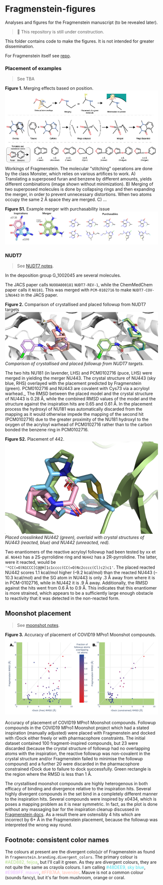 # Fragmenstein-figures
Analyses and figures for the Fragmenstein manuscript (to be revealed later).

> :construction: This repository is still under construction.

This folder contains code to make the figures.
It is not intended for greater dissemination.

For Fragmenstein itself see [repo](https://github.com/matteoferla/Fragmenstein).


### Placement of examples
> See TBA
> 
**Figure 1.** Merging effects based on position.
![walton](walton-01.jpg)
Workings of Fragmenstein. The molecular "stitching" operations are 
done by the class Monster, which relies on various artifices to work.
A) Translating a superposed furan and benzene by different amounts,
yields different combinations (image shown without minimization).
B) Merging of two superposed molecules is done by collapsing rings and then expanding the merger,
in order to prevent unnecessary distortions. When two atoms occupy the same 2 Å space they are merged.
C) ...

**Figure S1.** Example merger with purchasability issue
![merger_issue.jpg](merger_issue.jpg)

### NUDT7
> See [NUDT7 notes](NUDT7/README.md).

In the deposition group G_1002045 are several molecules.

The JACS paper calls `NUOOA000181` `NUDT7-REV-1`, while the ChemMedChem paper calls it `NU181`.
This was merged with `PCM-0102716` to make `NUDT7-COV-1`/`NU443` in the JACS paper.

**Figure 2.** Comparison of crystallised and placed followup from NUDT7 targets
![NUDT7](NUDT7_NU443.png)
_Comparison of crystallised and placed followup from NUDT7 targets._

The two hits NU181 (in lavender, LHS) and PCM0102716 (puce, LHS) were merged in <paper> yielding the merger NU443.
The crystal structure of NU443 (sky blue, RHS) overlayed with the placement predicted by Fragmenstein (green).
PCM0102716 and NU443 are covalent with Cys73 via a acryloyl warhead._
The RMSD between the placed model and the crystal structure of NU443 is 0.28 Å, 
while the combined RMSD values of the model and the structure against the inspiration hits are 0.65 and 0.61 Å. 
In the placement process the hydroxyl of NU181 was automatically discarded from the mapping 
as it would otherwise impede the mapping of the second hit (PCM0102716) due to the greater proximity of 
the NU181 hydroxyl to the oxygen of the acryloyl warhead of PCM0102716 
rather than to the carbon bonded the benzene ring in PCM0102716.

**Figure S2.** Placement of 442.
![NUDT7](NUDT7_NU442.png)
_Placed crosslinked NU442 (green), overlaid with crystal structures of NU443 (reacted, blue)
and NU442 (unreacted, red)._

Two enantiomers of the reactive acryloyl followup had been tested by xx et al.
`NU443` has a 2S-pyrrolidine ring and `NU442` has a 2R-pyrrolidine.
The latter, were it reacted, would be `'*CC(=O)N1CCC[C@@H]1c1cccc(CC(=O)Nc2cccc(Cl)c2)c1'`.
The placed reacted NU442 scores 1.1 kcal/mol higher (–9.2 kcal/mol) than the reacted NU443 (–10.3 kcal/mol)
and the SG atom in NU443 is only .3 Å away from where it is in PCM-0102716,
while in NU442 it is .9 Å away. Additionally, the RMSD against the hits went from 0.6 Å to 0.9 Å.
This indicates that this enantiomer is more strained, which appears to be a sufficiently 
large enough obstacle to reactivity that it was detected in the non-reacted form.

## Moonshot placement

> See [moonshot notes](moonshot/README.md).

**Figure 3.** Accuracy of placement of COVID19 MPro1 Moonshot compounds.
![moonshot](moonshot_placement_comparison.png)

Accuracy of placement of COVID19 MPro1 Moonshot compounds. 
Followup compounds in the COVID19 MPro1 Moonshot project which had a stated inspiration (manually adjusted) 
were placed with Fragmenstein and docked with rDock either freely or with pharmacophore constraints. 
The initial dataset contained 100 fragment-inspired compounds, but 23 were discarded 
(because the crystal structure of followup had no overlapping atoms with the inspiration, 
the reactive followup was non-covalent in the crystal structure 
and/or Fragmenstein failed to minimise the followup compound) 
and a further 20 were discarded in the pharmacophore constrained rDock due to failure to dock successfully.
Green rectangle is the region where the RMSD is less than 1 Å.

The crystallised moonshot compounds are highly heterogenous in both efficacy of binding and divergence 
relative to the inspiration hits.
Several highly divergent compounds in the set bind in a completely different manner to the inspiration hits.
Several compounds were inspired by x0434, which is poses a mapping problem as it is near symmetric.
In fact, as the plot is done without any massaging bar for the inspiration cleanup discussed in 
[Fragmenstein docs](https://github.com/matteoferla/Fragmenstein/blob/master/documentation/notes/manual_filtering.md).
As a result there are ostensibly 4 hits which are incorrect by 6+ Å in the Fragmenstein placement,
because the followup was interpreted the wrong way round.



## Footnote: consistent color names
The colours at present are the divergent colo(u)r of Fragmenstein as found in `fragmenstein.branding.divergent_colors`.
The primary colour is <span style="color:#AED882;">#AED882, feijoa</span>, but I'll call it green.
As they are divergent colours, they are not quite the same as crayola colours.
I am calling <span style="color:#48DEE9;">#48DEE9, sky blue</span>,
<span style="color:#E9B9FF;">#E9B9FF, mauve</span>,
<span style="color:#FFB7AA;">#FFB7AA, lavender</span>.
Mauve is not a common colour (sounds fancy), but it's far from mushroom, orange or coral.

